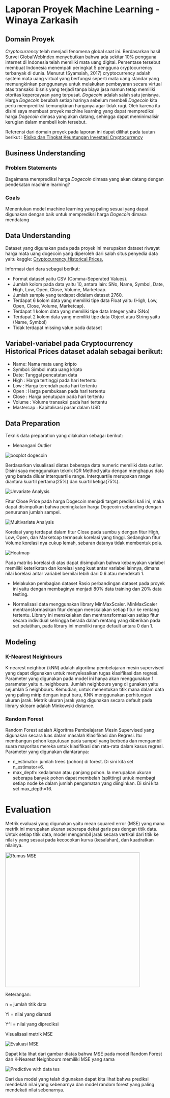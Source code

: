 # Laporan Proyek Machine Learning - Winaya Zarkasih

## Domain Proyek
*Cryptocurrency* telah menjadi fenomena global saat ini. Berdasarkan hasil Survei GlobalWebIndex
menyebutkan bahwa ada sekitar 10% pengguna internet di Indonesia telah memiliki mata uang digital.
Persentase tersebut membuat Indonesia menempati peringkat 5 pengguna cryptocurrency terbanyak di
dunia. Menurut (Syamsiah, 2017) cryptocurrency adalah system mata uang virtual yang
berfungsi seperti mata uang standar yang memungkinkan penggunanya untuk melakukan
pembayaran secara virtual atas transaksi bisnis yang terjadi tanpa biaya jasa namun tetap
memiliki otoritas kepercayaan yang terpusat. *Dogecoin* adalah salah satu jenisnya. Harga *Dogecoin* berubah setiap harinya sebelum membeli *Dogecoin* kita perlu memprediksi kemungkinan harganya agar tidak rugi. Oleh karena itu disini saya membuat proyek machine learning yang dapat memprediksi harga *Dogecoin* dimasa yang akan datang, sehingga dapat meminimalisir kerugian dalam membeli koin tersebut. 

Referensi dari domain proyek pada laporan ini dapat dilihat pada tautan berikut :
[Risiko dan Tingkat Keuntungan Investasi Cryptocurrency](https://www.researchgate.net/profile/Nurul-Huda-32/publication/349116193_Risiko_dan_Tingkat_Keuntungan_Investasi_Cryptocurrency/links/60214094a6fdcc37a8110680/Risiko-dan-Tingkat-Keuntungan-Investasi-Cryptocurrency.pdf)

## Business Understanding

### Problem Statements

Bagaimana memprediksi harga *Dogecoin* dimasa yang akan datang dengan pendekatan machine learning?

### Goals

Menentukan model machine learning yang paling sesuai yang dapat digunakan dengan baik untuk memprediksi harga *Dogecoin* dimasa mendatang

## Data Understanding

Dataset yang digunakan pada pada proyek ini merupakan dataset riwayat harga mata uang dogecoin yang diperoleh dari salah situs penyedia data yaitu kaggle: [Cryptocurrency Historical Prices.](https://www.kaggle.com/datasets/sudalairajkumar/cryptocurrencypricehistory?select=coin_Bitcoin.csv)

Informasi dari dara sebagai berikut:
- Format dataset yaitu CSV (Comma-Seperated Values).
- Jumlah kolom pada data yaitu 10, antara lain: SNo, Name, Symbol, Date, High, Low, Open, Close, Volume, Marketcap.
- Jumlah sample yang terdapat didalam dataset 2760. 
- Terdapat 6 kolom data yang memiliki tipe data Float yaitu (High, Low, Open, Close, Volume, Marketcap).
- Terdapat 1 kolom data yang memiliki tipe data Integer yaitu (SNo)
- Terdapat 2 kolom data yang memiliki tipe data Object atau String yaitu (Name, Symbol)
- Tidak terdapat missing value pada dataset

## Variabel-variabel pada Cryptocurrency Historical Prices dataset adalah sebagai berikut:
- Name: Nama mata uang kripto
- Symbol: Simbol mata uang kripto
- Date: Tanggal pencatatan data
- High : Harga tertinggi pada hari tertentu
- Low : Harga terendah pada hari tertentu
- Open : Harga pembukaan pada hari tertentu
- Close : Harga penutupan pada hari tertentu
- Volume : Volume transaksi pada hari tertentu
- Mastercap : Kapitalisasi pasar dalam USD

## Data Preparation

Teknik data preparation yang dilakukan sebagai berikut:

- Menangani Outlier

![boxplot dogecoin](https://user-images.githubusercontent.com/60729013/197778769-b5932a48-9c39-4230-82d6-bd90dfab3ca0.png)

Berdasarkan visualisasi diatas beberapa data numeric memiliki data outlier. Disini saya menggunakan teknik IQR Method yaitu dengan menghapus data yang berada diluar interquartile range. Interquartile merupakan range diantara kuartil pertama(25%) dan kuartil ketiga(75%).

![Unvariate Analysis](https://user-images.githubusercontent.com/60729013/197780320-f8831d7d-6d3f-4fb3-ada1-7451b93c3f4d.png)

Fitur Close Price pada harga Dogecoin menjadi target prediksi kali ini, maka dapat disimpulkan bahwa peningkatan harga Dogecoin sebanding dengan penurunan jumlah sampel.

![Multivariate Analysis](https://user-images.githubusercontent.com/60729013/197780719-28374cb5-401b-44cf-9205-0266dffc2987.png)

Korelasi yang terdapat dalam fitur Close pada sumbu y dengan fitur High, Low, Open, dan Marketcap termasuk korelasi yang tinggi. Sedangkan fitur Volume korelasi nya cukup lemah, sebaran datanya tidak membentuk pola.

![Heatmap](https://user-images.githubusercontent.com/60729013/197781028-1dad99a9-f36f-4845-8c2a-f6bbe1a07009.png)

Pada matriks korelasi di atas dapat disimpulkan bahwa kebanyakan variabel memiliki keterikatan dan korelasi yang kuat antar variabel lainnya, dimana nilai korelasi antar variabel bernilai lebih dari 0.6 atau mendekati 1.

- Melakukan pembagian dataset Rasio perbandingan dataset pada proyek ini yaitu dengan membaginya menjadi 80% data training dan 20% data testing.

- Normalisasi data menggunakan library MinMaxScaler. MinMaxScaler mentransformasikan fitur dengan menskalakan setiap fitur ke rentang tertentu. Library ini menskalakan dan mentransformasikan setiap fitur secara individual sehingga berada dalam rentang yang diberikan pada set pelatihan, pada library ini memiliki range default antara 0 dan 1.

## Modeling

### K-Nearest Neighbours

K-nearest neighbor (kNN) adalah algoritma pembelajaran mesin supervised yang dapat digunakan untuk menyelesaikan tugas klasifikasi dan regresi. Parameter yang digunakan pada model ini hanya akan menggunakan 1 parameter yaitu n_neighbours. Jumlah neighbours yang di gunakan yaitu sejumlah 5 neighbours. Kemudian, untuk menentukan titik mana dalam data yang paling mirip dengan input baru, KNN menggunakan perhitungan ukuran jarak. Metrik ukuran jarak yang digunakan secara default pada library sklearn adalah Minkowski distance.

### Random Forest

Random Forest adalah Algoritma Pembelajaran Mesin Supervised yang digunakan secara luas dalam masalah Klasifikasi dan Regresi. Itu membangun pohon keputusan pada sampel yang berbeda dan mengambil suara mayoritas mereka untuk klasifikasi dan rata-rata dalam kasus regresi. Parameter yang digunakan diantaranya:

- n_estimator: jumlah trees (pohon) di forest. Di sini kita set n_estimator=6.
- max_depth: kedalaman atau panjang pohon. Ia merupakan ukuran seberapa banyak pohon dapat membelah (splitting) untuk membagi setiap node ke dalam jumlah pengamatan yang diinginkan. Di sini kita set max_depth=16.

# Evaluation

Metrik evaluasi yang digunakan yaitu mean squared error (MSE) yang mana metrik ini merupakan ukuran seberapa dekat garis pas dengan titik data. Untuk setiap titik data, model mengambil jarak secara vertikal dari titik ke nilai y yang sesuai pada kecocokan kurva (kesalahan), dan kuadratkan nilainya.

<img width="422" alt="Rumus MSE" src="https://user-images.githubusercontent.com/60729013/197673567-a7845a0b-4b6b-4210-a614-ac05d1e2e4da.png">

Keterangan:

n = jumlah titik data

Yi = nilai yang diamati

Y^i = nilai yang diprediksi

Visualisasi metrik MSE

![Evaluasi MSE](https://user-images.githubusercontent.com/60729013/197781072-af4a42d5-41c6-445a-81a9-e1f585e7a314.png)

Dapat kita lihat dari gambar diatas bahwa MSE pada model Random Forest dan K-Nearest Neighbours memiliki MSE yang sama

![Predictive with data tes](https://user-images.githubusercontent.com/60729013/197781103-f6cd9408-88e2-4764-9782-a58a47c75f97.png)

Dari dua model yang telah digunakan dapat kita lihat bahwa prediksi mendekati nilai yang sebenarnya dan model random forest yang paling mendekati nilai sebenarnya.
